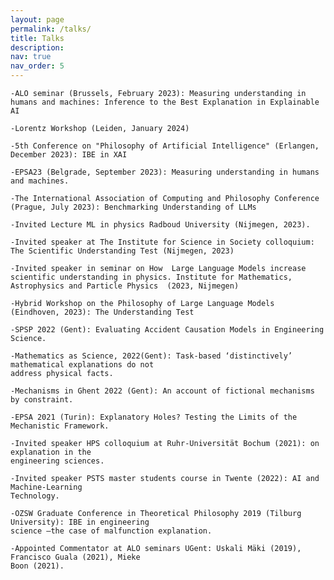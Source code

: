 ```yaml
---
layout: page
permalink: /talks/
title: Talks
description: 
nav: true
nav_order: 5
---
```


    -ALO seminar (Brussels, February 2023): Measuring understanding in humans and machines: Inference to the Best Explanation in Explainable AI

    -Lorentz Workshop (Leiden, January 2024)

    -5th Conference on "Philosophy of Artificial Intelligence" (Erlangen, December 2023): IBE in XAI

    -EPSA23 (Belgrade, September 2023): Measuring understanding in humans and machines. 

    -The International Association of Computing and Philosophy Conference (Prague, July 2023): Benchmarking Understanding of LLMs

    -Invited Lecture ML in physics Radboud University (Nijmegen, 2023).

    -Invited speaker at The Institute for Science in Society colloquium: The Scientific Understanding Test (Nijmegen, 2023)

    -Invited speaker in seminar on How  Large Language Models increase scientific understanding in physics. Institute for Mathematics, Astrophysics and Particle Physics  (2023, Nijmegen)

    -Hybrid Workshop on the Philosophy of Large Language Models (Eindhoven, 2023): The Understanding Test

    -SPSP 2022 (Gent): Evaluating Accident Causation Models in Engineering Science.

    -Mathematics as Science, 2022(Gent): Task-based ‘distinctively’ mathematical explanations do not
    address physical facts.

    -Mechanisms in Ghent 2022 (Gent): An account of fictional mechanisms by constraint.

    -EPSA 2021 (Turin): Explanatory Holes? Testing the Limits of the Mechanistic Framework.

    -Invited speaker HPS colloquium at Ruhr-Universität Bochum (2021): on explanation in the
    engineering sciences.

    -Invited speaker PSTS master students course in Twente (2022): AI and Machine‐Learning
    Technology.

    -OZSW Graduate Conference in Theoretical Philosophy 2019 (Tilburg University): IBE in engineering
    science –the case of malfunction explanation.

    -Appointed Commentator at ALO seminars UGent: Uskali Mäki (2019), Francisco Guala (2021), Mieke
    Boon (2021).